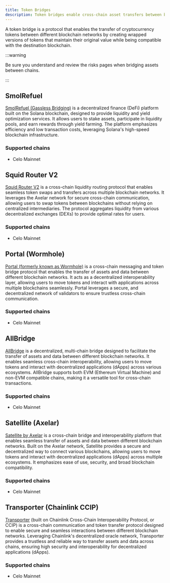 ```yaml
---
title: Token Bridges
description: Token bridges enable cross-chain asset transfers between blockchains.
---
```


A token bridge is a protocol that enables the transfer of cryptocurrency tokens between different blockchain networks by creating wrapped versions of tokens that maintain their original value while being compatible with the destination blockchain.

:::warning

Be sure you understand and review the risks pages when bridging assets between chains.

:::

## SmolRefuel

[SmolRefuel (Gassless Bridging)](https://smolrefuel.com/?outboundChain=42220) is a decentralized finance (DeFi) platform built on the Solana blockchain, designed to provide liquidity and yield optimization services. It allows users to stake assets, participate in liquidity pools, and earn rewards through yield farming. The platform emphasizes efficiency and low transaction costs, leveraging Solana's high-speed blockchain infrastructure.

### Supported chains

- Celo Mainnet

## Squid Router V2

[Squid Router V2](https://v2.app.squidrouter.com/) is a cross-chain liquidity routing protocol that enables seamless token swaps and transfers across multiple blockchain networks. It leverages the Axelar network for secure cross-chain communication, allowing users to swap tokens between blockchains without relying on centralized intermediaries. The protocol aggregates liquidity from various decentralized exchanges (DEXs) to provide optimal rates for users.

### Supported chains

- Celo Mainnet

## Portal (Wormhole)

[Portal (formerly known as Wormhole)](https://portalbridge.com/) is a cross-chain messaging and token bridge protocol that enables the transfer of assets and data between different blockchain networks. It acts as a decentralized interoperability layer, allowing users to move tokens and interact with applications across multiple blockchains seamlessly. Portal leverages a secure, and decentralized network of validators to ensure trustless cross-chain communication.

### Supported chains

- Celo Mainnet

## AllBridge

[AllBridge](https://app.allbridge.io/bridge?from=ETH&to=CELO&asset=ABR) is a decentralized, multi-chain bridge designed to facilitate the transfer of assets and data between different blockchain networks. It enables seamless cross-chain interoperability, allowing users to move tokens and interact with decentralized applications (dApps) across various ecosystems. AllBridge supports both EVM (Ethereum Virtual Machine) and non-EVM compatible chains, making it a versatile tool for cross-chain transactions.

### Supported chains 

- Celo Mainnet

## Satellite (Axelar)

[Satellite by Axelar](https://satellite.money/) is a cross-chain bridge and interoperability platform that enables seamless transfer of assets and data between different blockchain networks. Built on the Axelar network, Satellite provides a secure and decentralized way to connect various blockchains, allowing users to move tokens and interact with decentralized applications (dApps) across multiple ecosystems. It emphasizes ease of use, security, and broad blockchain compatibility.

### Supported chains

- Celo Mainnet

## Transporter (Chainlink CCIP)

[Transporter](https://www.transporter.io/) (built on Chainlink Cross-Chain Interoperability Protocol, or CCIP) is a cross-chain communication and token transfer protocol designed to enable secure and seamless interactions between different blockchain networks. Leveraging Chainlink's decentralized oracle network, Transporter provides a trustless and reliable way to transfer assets and data across chains, ensuring high security and interoperability for decentralized applications (dApps).

### Supported chains

- Celo Mainnet
